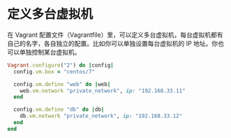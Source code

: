 # 定义多台虚拟机

在 Vagrant 配置文件（Vagrantfile）里，可以定义多台虚拟机，每台虚拟机都有自己的名字，各自独立的配置。比如你可以单独设置每台虚拟机的 IP 地址。你也可以单独控制某台虚拟机。

```ruby
Vagrant.configure("2") do |config|
  config.vm.box = "centos/7"

  config.vm.define "web" do |web|
    web.vm.network "private_network", ip: "192.168.33.11"
  end

  config.vm.define "db" do |db|
    db.vm.network "private_network", ip: "192.168.33.12"
  end
end
```



